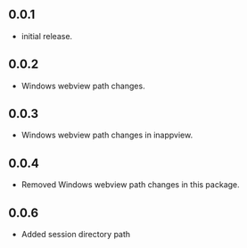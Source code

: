 ## 0.0.1

* initial release.

## 0.0.2

* Windows webview path changes.

## 0.0.3

* Windows webview path changes in inappview.

## 0.0.4

* Removed Windows webview path changes in this package.

## 0.0.6

* Added session directory path
